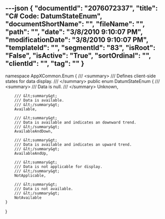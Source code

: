 ---json
{
  "documentId": "2076072337",
  "title": "C# Code: DatumStateEnum",
  "documentShortName": "",
  "fileName": "",
  "path": "",
  "date": "3/8/2010 9:10:07 PM",
  "modificationDate": "3/8/2010 9:10:07 PM",
  "templateId": "",
  "segmentId": "83",
  "isRoot": "False",
  "isActive": "True",
  "sortOrdinal": "",
  "clientId": "",
  "tag": ""
}
---

namespace AppXCommon.Enum
{
    /// &lt;summary&gt;
    /// Defines client-side states for data display.
    /// &lt;/summary&gt;
    public enum DatumStateEnum
    {
        /// &lt;summary&gt;
        /// Data is null.
        /// &lt;/summary&gt;
        Unknown,

        /// &lt;summary&gt;
        /// Data is available.
        /// &lt;/summary&gt;
        Available,

        /// &lt;summary&gt;
        /// Data is available and indicates an downward trend.
        /// &lt;/summary&gt;
        AvailableAndDown,

        /// &lt;summary&gt;
        /// Data is available and indicates an upward trend.
        /// &lt;/summary&gt;
        AvailableAndUp,

        /// &lt;summary&gt;
        /// Data is not applicable for display.
        /// &lt;/summary&gt;
        NotApplicable,

        /// &lt;summary&gt;
        /// Data is not available.
        /// &lt;/summary&gt;
        NotAvailable
    }
}
